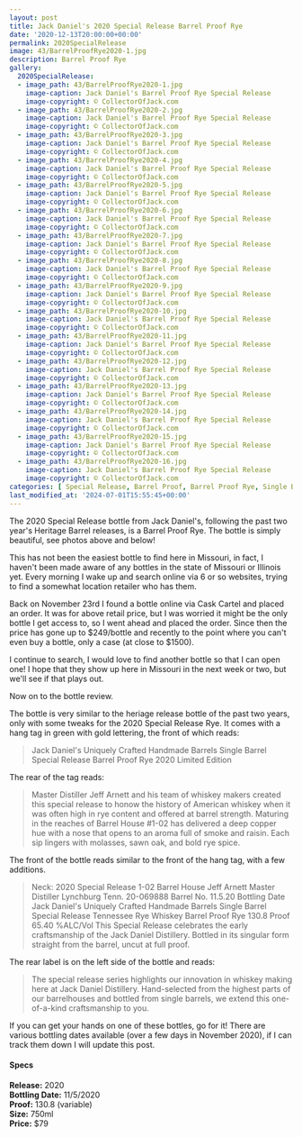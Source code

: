 ```yaml
---
layout: post
title: Jack Daniel's 2020 Special Release Barrel Proof Rye
date: '2020-12-13T20:00:00+00:00'
permalink: 2020SpecialRelease
image: 43/BarrelProofRye2020-1.jpg
description: Barrel Proof Rye
gallery:
  2020SpecialRelease:
  - image_path: 43/BarrelProofRye2020-1.jpg
    image-caption: Jack Daniel's Barrel Proof Rye Special Release
    image-copyright: © CollectorOfJack.com
  - image_path: 43/BarrelProofRye2020-2.jpg
    image-caption: Jack Daniel's Barrel Proof Rye Special Release
    image-copyright: © CollectorOfJack.com
  - image_path: 43/BarrelProofRye2020-3.jpg
    image-caption: Jack Daniel's Barrel Proof Rye Special Release
    image-copyright: © CollectorOfJack.com
  - image_path: 43/BarrelProofRye2020-4.jpg
    image-caption: Jack Daniel's Barrel Proof Rye Special Release
    image-copyright: © CollectorOfJack.com
  - image_path: 43/BarrelProofRye2020-5.jpg
    image-caption: Jack Daniel's Barrel Proof Rye Special Release
    image-copyright: © CollectorOfJack.com
  - image_path: 43/BarrelProofRye2020-6.jpg
    image-caption: Jack Daniel's Barrel Proof Rye Special Release
    image-copyright: © CollectorOfJack.com
  - image_path: 43/BarrelProofRye2020-7.jpg
    image-caption: Jack Daniel's Barrel Proof Rye Special Release
    image-copyright: © CollectorOfJack.com
  - image_path: 43/BarrelProofRye2020-8.jpg
    image-caption: Jack Daniel's Barrel Proof Rye Special Release
    image-copyright: © CollectorOfJack.com
  - image_path: 43/BarrelProofRye2020-9.jpg
    image-caption: Jack Daniel's Barrel Proof Rye Special Release
    image-copyright: © CollectorOfJack.com
  - image_path: 43/BarrelProofRye2020-10.jpg
    image-caption: Jack Daniel's Barrel Proof Rye Special Release
    image-copyright: © CollectorOfJack.com
  - image_path: 43/BarrelProofRye2020-11.jpg
    image-caption: Jack Daniel's Barrel Proof Rye Special Release
    image-copyright: © CollectorOfJack.com
  - image_path: 43/BarrelProofRye2020-12.jpg
    image-caption: Jack Daniel's Barrel Proof Rye Special Release
    image-copyright: © CollectorOfJack.com
  - image_path: 43/BarrelProofRye2020-13.jpg
    image-caption: Jack Daniel's Barrel Proof Rye Special Release
    image-copyright: © CollectorOfJack.com
  - image_path: 43/BarrelProofRye2020-14.jpg
    image-caption: Jack Daniel's Barrel Proof Rye Special Release
    image-copyright: © CollectorOfJack.com
  - image_path: 43/BarrelProofRye2020-15.jpg
    image-caption: Jack Daniel's Barrel Proof Rye Special Release
    image-copyright: © CollectorOfJack.com
  - image_path: 43/BarrelProofRye2020-16.jpg
    image-caption: Jack Daniel's Barrel Proof Rye Special Release
    image-copyright: © CollectorOfJack.com
categories: [ Special Release, Barrel Proof, Barrel Proof Rye, Single Barrel, Rye, "2020" ]
last_modified_at: '2024-07-01T15:55:45+00:00'
---
```


The 2020 Special Release bottle from Jack Daniel's, following the past two year's Heritage Barrel releases, is a Barrel Proof Rye. The bottle is simply beautiful, see photos above and below!

This has not been the easiest bottle to find here in Missouri, in fact, I haven't been made aware of any bottles in the state of Missouri or Illinois yet. Every morning I wake up and search online via 6 or so websites, trying to find a somewhat location retailer who has them. 

Back on November 23rd I found a bottle online via Cask Cartel and placed an order. It was for above retail price, but I was worried it might be the only bottle I get access to, so I went ahead and placed the order. Since then the price has gone up to $249/bottle and recently to the point where you can't even buy a bottle, only a case (at close to $1500).

I continue to search, I would love to find another bottle so that I can open one! I hope that they show up here in Missouri in the next week or two, but we'll see if that plays out.

Now on to the bottle review. 

The bottle is very similar to the heriage release bottle of the past two years, only with some tweaks for the 2020 Special Release Rye. It comes with a hang tag in green with gold lettering, the front of which reads:

> Jack Daniel's 
> Uniquely Crafted Handmade Barrels
> Single Barrel Special Release Barrel Proof Rye
> 2020 Limited Edition

The rear of the tag reads:

> Master Distiller Jeff Arnett and his team of whiskey makers created this special release to honow the history of American whiskey when it was often high in rye content and offered at barrel strength. Maturing in the reaches of Barrel House #1-02 has delivered a deep copper hue with a nose that opens to an aroma full of smoke and raisin. Each sip lingers with molasses, sawn oak, and bold rye spice.

The front of the bottle reads similar to the front of the hang tag, with a few additions. 

> Neck: 2020 Special Release 1-02 Barrel House Jeff Arnett Master Distiller Lynchburg Tenn. 20-069888 Barrel No. 11.5.20 Bottling Date
> Jack Daniel's 
> Uniquely Crafted Handmade Barrels
> Single Barrel Special Release
> Tennessee Rye Whiskey
> Barrel Proof Rye 130.8 Proof 65.40 %ALC/Vol
> This Special Release celebrates the early craftsmanship of the Jack Daniel Distillery. Bottled in its singular form straight from the barrel, uncut at full proof.

The rear label is on the left side of the bottle and reads:

> The special release series highlights our innovation in whiskey making here at Jack Daniel Distillery. Hand-selected from the highest parts of our barrelhouses and bottled from single barrels, we extend this one-of-a-kind craftsmanship to you.

If you can get your hands on one of these bottles, go for it! There are various bottling dates available (over a few days in November 2020), if I can track them down I will update this post.

#### Specs

**Release:** 2020  
**Bottling Date:** 11/5/2020  
**Proof:** 130.8 (variable)  
**Size:** 750ml  
**Price:** $79
